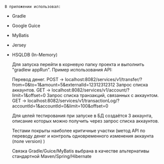     В приложении использовал:
 - Gradle
 - Google Guice
 - MyBatis
 - Jersey
 - HSQLDB (In-Memory)

    Для запуска перейти в корневую папку проекта и выполнить "gradlew appRun".
    Пример использования API:

    Перевод денег.
        POST -> localhost:8082/services/v1/transfer/?from=0&to=1&amount=5&externalId=12312312312
    Запрос списка аккаунтов.
        GET -> localhost:8082/services/v1/account/?limit=1&offset=0
    Запрос списка транзакций, связанных с аккаунтом.
        GET -> localhost:8082/services/v1/transactionLog/?accountId=1&accountId=0&limit=100&offset=0

    Для целей тестирования при запуске в БД создаётся 3 аккаунта, описание которых можно получить через
  запрос списка аккаунтов.

    Тестами покрыты наиболее критичные участки (метод API по переводу денег и контроль одновременного изменения
  аккаунта (поле version) )

    Связка Gradle/Guice/MyBatis выбрана в качестве альтернативы стандартной Maven/Spring/Hibernate